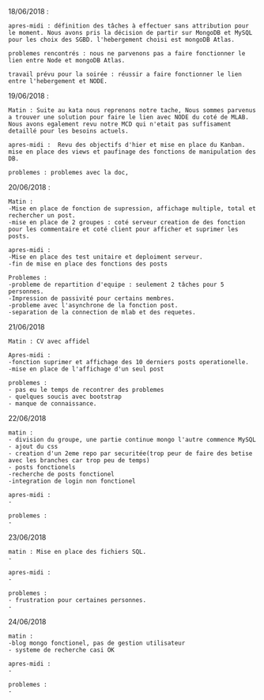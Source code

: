 18/06/2018 : 

    apres-midi : définition des tâches à effectuer sans attribution pour le moment. Nous avons pris la décision de partir sur MongoDB et MySQL pour les choix des SGBD. l'hebergement choisi est mongoDB Atlas. 

    problemes rencontrés : nous ne parvenons pas a faire fonctionner le lien entre Node et mongoDB Atlas.

    travail prévu pour la soirée : réussir a faire fonctionner le lien entre l'hebergement et NODE.


19/06/2018 : 

    Matin : Suite au kata nous reprenons notre tache, Nous sommes parvenus a trouver une solution pour faire le lien avec NODE du coté de MLAB. Nous avons egalement revu notre MCD qui n'etait pas suffisament detaillé pour les besoins actuels.

    apres-midi :  Revu des objectifs d'hier et mise en place du Kanban. mise en place des views et paufinage des fonctions de manipulation des DB.

    problemes : problemes avec la doc,  

20/06/2018 : 

    Matin : 
    -Mise en place de fonction de supression, affichage multiple, total et rechercher un post.
    -mise en place de 2 groupes : coté serveur creation de des fonction pour les commentaire et coté client pour afficher et suprimer les posts. 

    apres-midi : 
    -Mise en place des test unitaire et deploiment serveur.
    -fin de mise en place des fonctions des posts

    Problemes : 
    -probleme de repartition d'equipe : seulement 2 tâches pour 5 personnes.
    -Impression de passivité pour certains membres.
    -probleme avec l'asynchrone de la fonction post.
    -separation de la connection de mlab et des requetes.

21/06/2018

    Matin : CV avec affidel

    Apres-midi : 
    -fonction suprimer et affichage des 10 derniers posts operationelle.
    -mise en place de l'affichage d'un seul post

    problemes :
    - pas eu le temps de recontrer des problemes
    - quelques soucis avec bootstrap
    - manque de connaissance.

22/06/2018

    matin : 
    - division du groupe, une partie continue mongo l'autre commence MySQL
    - ajout du css
    - creation d'un 2eme repo par securitée(trop peur de faire des betise avec les branches car trop peu de temps)
    - posts fonctionels
    -recherche de posts fonctionel
    -integration de login non fonctionel

    apres-midi :
    -

    problemes :
    - 

23/06/2018

    matin : Mise en place des fichiers SQL.
    -

    apres-midi :
    -

    problemes : 
    - frustration pour certaines personnes.
    - 

24/06/2018

    matin : 
    -blog mongo fonctionel, pas de gestion utilisateur
    - systeme de recherche casi OK

    apres-midi :
    -

    problemes :
    -
